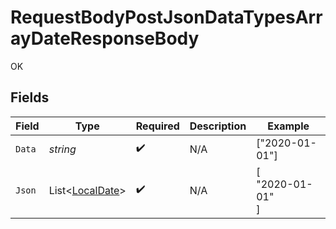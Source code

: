 # RequestBodyPostJsonDataTypesArrayDateResponseBody

OK


## Fields

| Field                                                                     | Type                                                                      | Required                                                                  | Description                                                               | Example                                                                   |
| ------------------------------------------------------------------------- | ------------------------------------------------------------------------- | ------------------------------------------------------------------------- | ------------------------------------------------------------------------- | ------------------------------------------------------------------------- |
| `Data`                                                                    | *string*                                                                  | :heavy_check_mark:                                                        | N/A                                                                       | ["2020-01-01"]                                                            |
| `Json`                                                                    | List<[LocalDate](https://nodatime.org/3.1.x/api/NodaTime.LocalDate.html)> | :heavy_check_mark:                                                        | N/A                                                                       | [<br/>"2020-01-01"<br/>]                                                  |